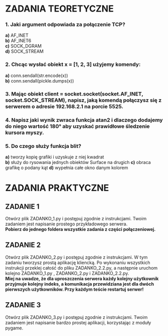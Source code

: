 # ZADANIA TEORETYCZNE

### 1. Jaki argument odpowiada za połączenie TCP?
**a)** AF\_INET  
**b)** AF\_INET6  
**c)** SOCK\_DGRAM  
**d)** SOCK\_STREAM

### 2. Chcąc wysłać obiekt x = [1, 2, 3] użyjemy komendy:
**a)** conn.sendall(str.encode(x))  
**b)** conn.sendall(pickle.dumps(x))

### 3. Mając obiekt client = socket.socket(socket.AF\_INET, socket.SOCK\_STREAM), napisz, jaką komendą połączysz się z serwerem o adresie 192.168.2.1 na porcie 5525.

### 4. Napisz jaki wynik zwraca funkcja atan2 i dlaczego dodajemy do niego wartość 180° aby uzyskać prawidłowe śledzenie kursora myszy. 

### 5. Do czego służy funkcja blit?
**a)** tworzy kopię grafiki i uzyskuje z niej kwadrat  
**b)** służy do rysowania jednych obiektów Surface na drugich 
**c)** obraca grafikę o podany kąt
**d)** wypełnia całe okno danym kolorem

# ZADANIA PRAKTYCZNE

## ZADANIE 1
Otwórz plik ZADANKO\_1.py i postępuj zgodnie z instrukcjami. Twoim zadaniem jest napisanie prostego przykładowego serwera.  
**Pobierz do jednego foldera wszystkie zadania z części połączeniowej.**

## ZADANIE 2
Otwórz plik ZADANKO\_2.py i postępuj zgodnie z instrukcjami. W tym zadaniu tworzysz prostą aplikację kliencką. Po wykonaniu wszystkich instrukcji przeklej całość do pliku ZADANKO\_2.2.py, a następnie uruchom kolejno ZADANKO\_1.py , ZADANKO\_2.py i ZADANKO\_2.2.py.  
**Miej na uwadze, że dla uproszczenia serwera każdy kolejny użytkownik przyjmuje kolejny indeks, a komunikacja przewidziana jest dla dwóch pierwszych użytkowników. Przy każdym teście restartuj serwer!**

## ZADANIE 3
Otwórz plik ZADANKO\_3.py i postępuj zgodnie z instrukcjami. Twoim zadaniem jest napisanie bardzo prostej aplikacji, korzystając z moduły pygame.
